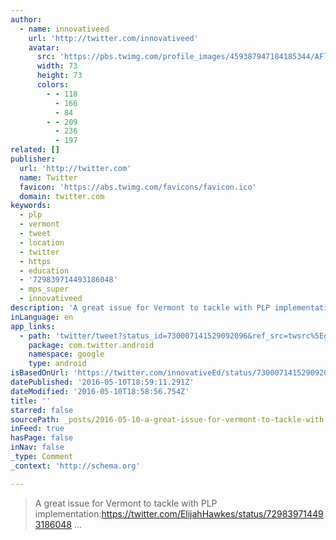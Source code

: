 ```yaml
---
author:
  - name: innovativeed
    url: 'http://twitter.com/innovativeed'
    avatar:
      src: 'https://pbs.twimg.com/profile_images/459387947184185344/AFlUiK2V_bigger.jpeg'
      width: 73
      height: 73
      colors:
        - - 118
          - 166
          - 84
        - - 209
          - 236
          - 197
related: []
publisher:
  url: 'http://twitter.com'
  name: Twitter
  favicon: 'https://abs.twimg.com/favicons/favicon.ico'
  domain: twitter.com
keywords:
  - plp
  - vermont
  - tweet
  - location
  - twitter
  - https
  - education
  - '729839714493186048'
  - mps_super
  - innovativeed
description: 'A great issue for Vermont to tackle with PLP implementation:https://twitter.com/ElijahHawkes/status/729839714493186048 ...'
inLanguage: en
app_links:
  - path: 'twitter/tweet?status_id=730007141529092096&ref_src=twsrc%5Egoogle%7Ctwcamp%5Eandroidseo%7Ctwgr%5Estatus%7Ctwterm%5E730007141529092096'
    package: com.twitter.android
    namespace: google
    type: android
isBasedOnUrl: 'https://twitter.com/innovativeEd/status/730007141529092096'
datePublished: '2016-05-10T18:59:11.291Z'
dateModified: '2016-05-10T18:58:56.754Z'
title: ''
starred: false
sourcePath: _posts/2016-05-10-a-great-issue-for-vermont-to-tackle-with-plp-implementation.md
inFeed: true
hasPage: false
inNav: false
_type: Comment
_context: 'http://schema.org'

---
```

> A great issue for Vermont to tackle with PLP implementation:https://twitter.com/ElijahHawkes/status/729839714493186048 ...